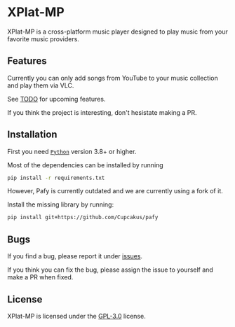 # XPlat-MP

XPlat-MP is a cross-platform music player designed to play music from your favorite music providers.

## Features

Currently you can only add songs from YouTube to your music collection and play them via VLC.

See [TODO](TODO.md) for upcoming features.

If you think the project is interesting, don't hesistate making a PR.

## Installation

First you need [`Python`](https://www.python.org/downloads/) version 3.8+ or higher.

Most of the dependencies can be installed by running

```sh
pip install -r requirements.txt
```

However, Pafy is currently outdated and we are currently using a fork of it.

Install the missing library by running:

```sh
pip install git+https://github.com/Cupcakus/pafy
```

## Bugs

If you find a bug, please report it under [issues](https://github.com/RealSoerensen/XPLAT-MusicPlayer/issues).

If you think you can fix the bug, please assign the issue to yourself and make a PR when fixed.

## License

XPlat-MP is licensed under the [GPL-3.0](LICENSE.md) license.
